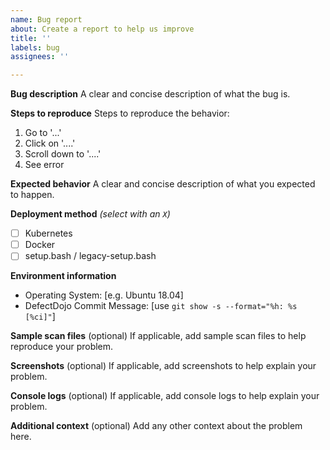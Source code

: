 ```yaml
---
name: Bug report
about: Create a report to help us improve
title: ''
labels: bug
assignees: ''

---
```


**Bug description**
A clear and concise description of what the bug is.

**Steps to reproduce**
Steps to reproduce the behavior:
1. Go to '...'
2. Click on '....'
3. Scroll down to '....'
4. See error

**Expected behavior**
A clear and concise description of what you expected to happen.

**Deployment method** *(select with an `X`)*
- [ ] Kubernetes
- [ ] Docker
- [ ] setup.bash / legacy-setup.bash

**Environment information**
 - Operating System: [e.g. Ubuntu 18.04]
 - DefectDojo Commit Message: [use `git show -s --format="%h: %s [%ci]"`]

**Sample scan files** (optional)
If applicable, add sample scan files to help reproduce your problem.

**Screenshots** (optional)
If applicable, add screenshots to help explain your problem.

**Console logs** (optional)
If applicable, add console logs to help explain your problem.

**Additional context** (optional)
Add any other context about the problem here.

